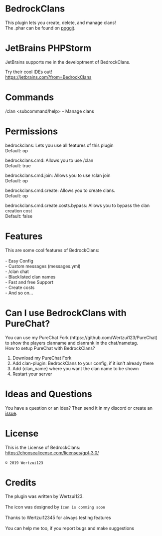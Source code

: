 # BedrockClans
This plugin lets you create, delete, and manage clans!
<br>The .phar can be found on <a href="https://poggit.pmmp.io/ci/Wertzui123/BedrockClans/BedrockClans/">poggit</a>.

# JetBrains PHPStorm
JetBrains supports me in the developtment of BedrockClans.

Try their cool IDEs out!
<br>https://jetbrains.com?from=BedrockClans

# Commands
/clan <subcommand/help> - Manage clans
# Permissions
bedrockclans: Lets you use all features of this plugin
<br>Default: op

bedrockclans.cmd: Allows you to use /clan
<br>Default: true

bedrockclans.cmd.join: Allows you to use /clan join
<br>Default: op

bedrockclans.cmd.create: Allows you to create clans.
<br>Default: op

bedrockclans.cmd.create.costs.bypass: Allows you to bypass the clan creation cost
<br>Default: false
# Features
This are some cool features of BedrockClans:
<br>
  <br>- Easy Config
  <br>- Custom messages (messages.yml)
  <br>- /clan chat
  <br>- Blacklisted clan names
  <br>- Fast and free Support
  <br>- Create costs
  <br>- And so on...
  <br>

# Can I use BedrockClans with PureChat?
You can use my PureChat Fork (https:://github.com/Wertzui123/PureChat) to show the players clanname and clanrank in the chat/nametag.  
How to setup PureChat with BedrockClans?
1. Download my PureChat Fork
2. Add clan-plugin: BedrockClans to your config, if it isn't already there
3. Add {clan_name} where you want the clan name to be shown
4. Restart your server

# Ideas and Questions
You have a question or an idea? Then send it in my <a herf="https://discord.gg/eGhZGtF">discord</a> or create an <a href="https://github.com/Wertzui123/BedrockClans/issues/new">issue</a>.

# License
This is the License of BedrockClans:
<br>https://choosealicense.com/licenses/gpl-3.0/<br>
<br><code>© 2019 Wertzui123</code>

# Credits
The plugin was written by Wertzui123.
<br>
  <br>The icon was designed by <code>Icon is comming soon</code>
 <br>
 <br>Thanks to Wertzui12345 for always testing features
 <br>
  <br>You can help me too, if you report bugs and make suggestions
